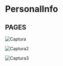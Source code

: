 # PersonalInfo

## PAGES

![Captura](https://user-images.githubusercontent.com/81541829/175840003-85709721-8ae4-48ec-bd6e-c9b875a46e40.PNG)

![Captura2](https://user-images.githubusercontent.com/81541829/175840069-56a37830-9e3c-4ddd-b45f-1b14ad6e2aa6.PNG)

![Captura3](https://user-images.githubusercontent.com/81541829/175840082-ff311d43-74a5-408d-b0a0-56ac77fca80f.PNG)
